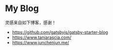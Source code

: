 # My Blog

灵感来自如下博客，感谢！
- https://github.com/gatsbyjs/gatsby-starter-blog
- https://www.taniarascia.com/
- https://www.junchenjun.me/
